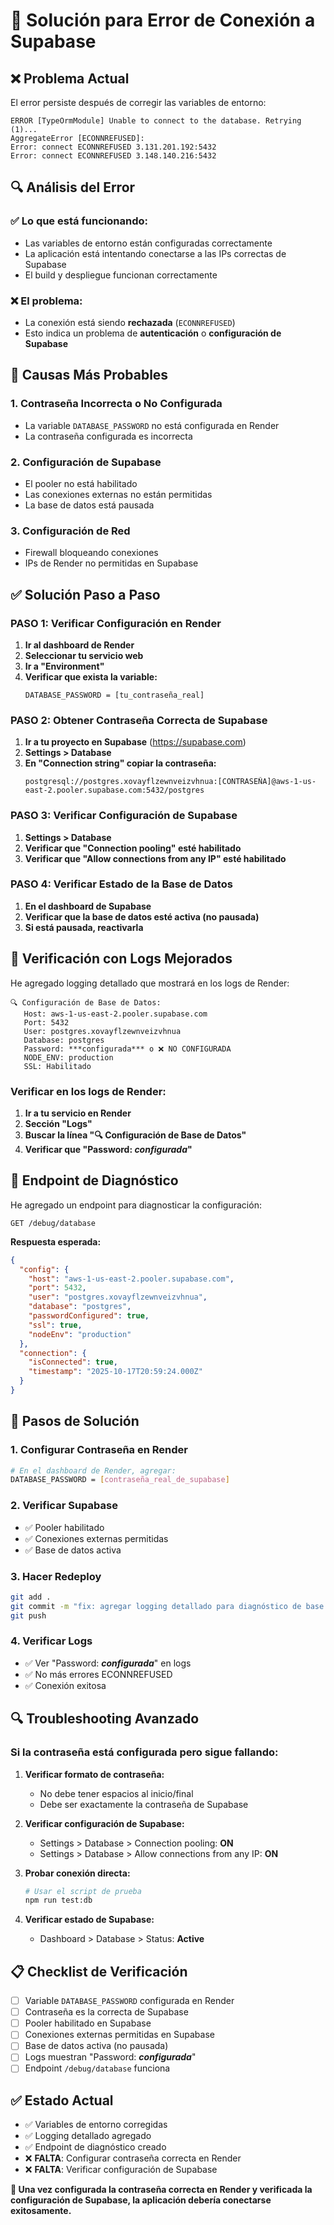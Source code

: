 # 🔧 Solución para Error de Conexión a Supabase

## ❌ **Problema Actual**

El error persiste después de corregir las variables de entorno:
```
ERROR [TypeOrmModule] Unable to connect to the database. Retrying (1)...
AggregateError [ECONNREFUSED]: 
Error: connect ECONNREFUSED 3.131.201.192:5432
Error: connect ECONNREFUSED 3.148.140.216:5432
```

## 🔍 **Análisis del Error**

### ✅ **Lo que está funcionando:**
- Las variables de entorno están configuradas correctamente
- La aplicación está intentando conectarse a las IPs correctas de Supabase
- El build y despliegue funcionan correctamente

### ❌ **El problema:**
- La conexión está siendo **rechazada** (`ECONNREFUSED`)
- Esto indica un problema de **autenticación** o **configuración de Supabase**

## 🚨 **Causas Más Probables**

### 1. **Contraseña Incorrecta o No Configurada**
- La variable `DATABASE_PASSWORD` no está configurada en Render
- La contraseña configurada es incorrecta

### 2. **Configuración de Supabase**
- El pooler no está habilitado
- Las conexiones externas no están permitidas
- La base de datos está pausada

### 3. **Configuración de Red**
- Firewall bloqueando conexiones
- IPs de Render no permitidas en Supabase

## ✅ **Solución Paso a Paso**

### **PASO 1: Verificar Configuración en Render**

1. **Ir al dashboard de Render**
2. **Seleccionar tu servicio web**
3. **Ir a "Environment"**
4. **Verificar que exista la variable:**
   ```
   DATABASE_PASSWORD = [tu_contraseña_real]
   ```

### **PASO 2: Obtener Contraseña Correcta de Supabase**

1. **Ir a tu proyecto en Supabase** (https://supabase.com)
2. **Settings > Database**
3. **En "Connection string" copiar la contraseña:**
   ```
   postgresql://postgres.xovayflzewnveizvhnua:[CONTRASEÑA]@aws-1-us-east-2.pooler.supabase.com:5432/postgres
   ```

### **PASO 3: Verificar Configuración de Supabase**

1. **Settings > Database**
2. **Verificar que "Connection pooling" esté habilitado**
3. **Verificar que "Allow connections from any IP" esté habilitado**

### **PASO 4: Verificar Estado de la Base de Datos**

1. **En el dashboard de Supabase**
2. **Verificar que la base de datos esté activa (no pausada)**
3. **Si está pausada, reactivarla**

## 🧪 **Verificación con Logs Mejorados**

He agregado logging detallado que mostrará en los logs de Render:

```
🔍 Configuración de Base de Datos:
   Host: aws-1-us-east-2.pooler.supabase.com
   Port: 5432
   User: postgres.xovayflzewnveizvhnua
   Database: postgres
   Password: ***configurada*** o ❌ NO CONFIGURADA
   NODE_ENV: production
   SSL: Habilitado
```

### **Verificar en los logs de Render:**
1. **Ir a tu servicio en Render**
2. **Sección "Logs"**
3. **Buscar la línea "🔍 Configuración de Base de Datos"**
4. **Verificar que "Password: ***configurada***"**

## 🔧 **Endpoint de Diagnóstico**

He agregado un endpoint para diagnosticar la configuración:

```
GET /debug/database
```

**Respuesta esperada:**
```json
{
  "config": {
    "host": "aws-1-us-east-2.pooler.supabase.com",
    "port": 5432,
    "user": "postgres.xovayflzewnveizvhnua",
    "database": "postgres",
    "passwordConfigured": true,
    "ssl": true,
    "nodeEnv": "production"
  },
  "connection": {
    "isConnected": true,
    "timestamp": "2025-10-17T20:59:24.000Z"
  }
}
```

## 🚀 **Pasos de Solución**

### **1. Configurar Contraseña en Render**
```bash
# En el dashboard de Render, agregar:
DATABASE_PASSWORD = [contraseña_real_de_supabase]
```

### **2. Verificar Supabase**
- ✅ Pooler habilitado
- ✅ Conexiones externas permitidas
- ✅ Base de datos activa

### **3. Hacer Redeploy**
```bash
git add .
git commit -m "fix: agregar logging detallado para diagnóstico de base de datos"
git push
```

### **4. Verificar Logs**
- ✅ Ver "Password: ***configurada***" en logs
- ✅ No más errores ECONNREFUSED
- ✅ Conexión exitosa

## 🔍 **Troubleshooting Avanzado**

### **Si la contraseña está configurada pero sigue fallando:**

1. **Verificar formato de contraseña:**
   - No debe tener espacios al inicio/final
   - Debe ser exactamente la contraseña de Supabase

2. **Verificar configuración de Supabase:**
   - Settings > Database > Connection pooling: **ON**
   - Settings > Database > Allow connections from any IP: **ON**

3. **Probar conexión directa:**
   ```bash
   # Usar el script de prueba
   npm run test:db
   ```

4. **Verificar estado de Supabase:**
   - Dashboard > Database > Status: **Active**

## 📋 **Checklist de Verificación**

- [ ] Variable `DATABASE_PASSWORD` configurada en Render
- [ ] Contraseña es la correcta de Supabase
- [ ] Pooler habilitado en Supabase
- [ ] Conexiones externas permitidas en Supabase
- [ ] Base de datos activa (no pausada)
- [ ] Logs muestran "Password: ***configurada***"
- [ ] Endpoint `/debug/database` funciona

## ✅ **Estado Actual**

- ✅ Variables de entorno corregidas
- ✅ Logging detallado agregado
- ✅ Endpoint de diagnóstico creado
- ❌ **FALTA**: Configurar contraseña correcta en Render
- ❌ **FALTA**: Verificar configuración de Supabase

**🎯 Una vez configurada la contraseña correcta en Render y verificada la configuración de Supabase, la aplicación debería conectarse exitosamente.**
